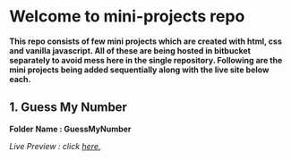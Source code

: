# Welcome to mini-projects repo
**This repo consists of few mini projects which are created with html, css and vanilla javascript. All of these are being hosted in bitbucket separately to avoid mess here in the single repository. Following are the mini projects being added sequentially along with the live site below each.**

## 1. Guess My Number 
**Folder Name : GuessMyNumber**

*Live Preview : click [here.](https://guess-my-number.bitbucket.io/)*


